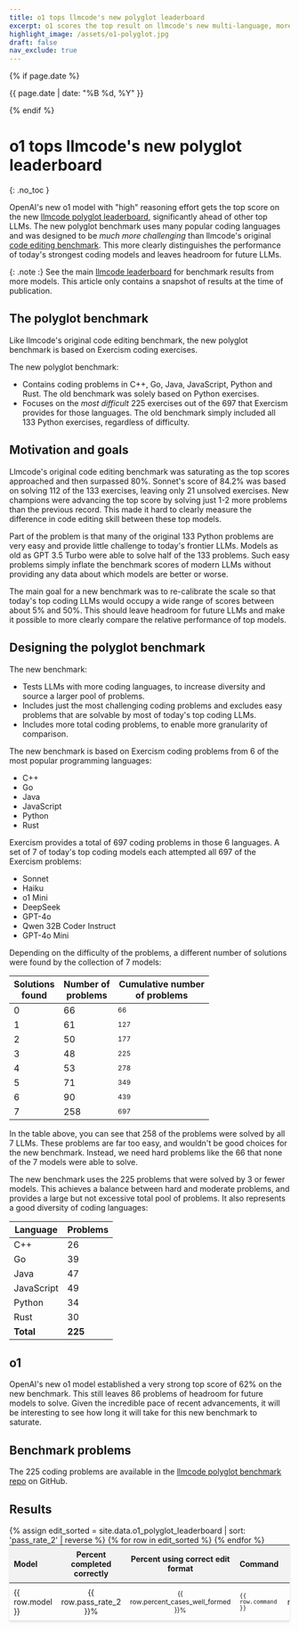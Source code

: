 ```yaml
---
title: o1 tops llmcode's new polyglot leaderboard
excerpt: o1 scores the top result on llmcode's new multi-language, more challenging coding benchmark.
highlight_image: /assets/o1-polyglot.jpg
draft: false
nav_exclude: true
---
```

{% if page.date %}
<p class="post-date">{{ page.date | date: "%B %d, %Y" }}</p>
{% endif %}

# o1 tops llmcode's new polyglot leaderboard
{: .no_toc }

<canvas id="editChart" width="800" height="450" style="margin-top: 20px"></canvas>

OpenAI's new o1 model with "high" reasoning effort
gets the top score on the
new 
[llmcode polyglot leaderboard](/docs/leaderboards/), significantly ahead of
other top LLMs.
The new polyglot benchmark uses many popular coding languages
and was designed to be 
*much more challenging* than llmcode's original
[code editing benchmark](/docs/leaderboards/edit.html).
This more clearly distinguishes 
the performance of
today's strongest coding models and
leaves headroom for future LLMs.

{: .note :}
See the main 
[llmcode leaderboard](https://llmcode.khulnasoft.com/docs/leaderboards/)
for benchmark results from more models.
This article only contains a snapshot
of results at the time of publication.

## The polyglot benchmark

Like llmcode's original code editing benchmark,
the new polyglot benchmark is based on Exercism
coding exercises.

The new polyglot benchmark:

- Contains coding problems in C++, Go, Java, JavaScript, Python and Rust. 
The old benchmark was solely based on Python exercises.
- Focuses on the *most difficult* 225 exercises out of the 697 that
Exercism provides for those languages.
The old benchmark simply included all 133 Python exercises,
regardless of difficulty.

## Motivation and goals

Llmcode's original code editing benchmark was 
saturating as the top scores approached and then surpassed 80%.
Sonnet's score of 84.2% was based on solving 112 of the 133
exercises, leaving only 21 unsolved exercises.
New champions were advancing the top score by
solving just 1-2 more problems than the previous record.
This made it hard to clearly 
measure the
difference in code editing skill between these top models.

Part of the problem is that many of the original
133 Python problems are very easy 
and provide
little challenge to today's frontier LLMs.
Models as old as GPT 3.5 Turbo were able to solve half of the
133 problems.
Such easy problems simply inflate the benchmark scores 
of modern LLMs without
providing any data about which models are better or worse.

The main goal for a new benchmark 
was to re-calibrate the scale so that
today's top coding LLMs 
would occupy a wide range of scores between about 5% and 50%.
This should leave headroom for future LLMs and
make it possible to
more clearly compare the relative performance of top models.

## Designing the polyglot benchmark

The new benchmark:

- Tests LLMs with more coding languages, to increase diversity and source a larger pool of problems.
- Includes just the most challenging coding problems and excludes easy problems that are solvable by most of today's top coding LLMs.
- Includes more total coding problems, to enable more granularity of comparison.

The new benchmark is based on Exercism coding problems
from 6 of the most popular programming languages:

- C++ 
- Go 
- Java
- JavaScript
- Python
- Rust

Exercism provides a total of 697 coding problems in those 6 languages.
A set of 7 of today's top coding models each attempted all 697 of
the Exercism problems:

- Sonnet
- Haiku
- o1 Mini
- DeepSeek
- GPT-4o
- Qwen 32B Coder Instruct
- GPT-4o Mini

Depending on the difficulty of the problems,
a different number of solutions were found by the collection of
7 models:

| Solutions<br>found | Number of<br>problems | Cumulative number<br>of problems |
|--------|-----------|------------|
| 0      | 66        | 66         |
| 1      | 61        | 127        |
| 2      | 50        | 177        |
| 3      | 48        | 225        |
| 4      | 53        | 278        |
| 5      | 71        | 349        |
| 6      | 90        | 439        |
| 7      | 258       | 697        |

In the table above, you can see that 258 of the problems were solved
by all 7 LLMs.
These problems are far too easy, and wouldn't be good choices for the new benchmark.
Instead, we need hard problems like the
66 that none of the 7 models were able to solve.

The new benchmark uses 
the 225 problems that were solved by 3 or fewer models.
This achieves a balance between hard and moderate problems,
and provides a large but not excessive total pool of problems.
It also represents a good diversity of coding languages:

| Language    | Problems |
|-------------|----------|
| C++         | 26       |
| Go          | 39       |
| Java        | 47       |
| JavaScript  | 49       |
| Python      | 34       |
| Rust        | 30       |
| **Total**   | **225**  |

## o1

OpenAI's new o1 model established a very strong
top score of 62% on the new benchmark.
This still leaves 86 problems of headroom for future models
to solve.
Given the incredible pace of recent advancements, it
will be interesting to see
how long it will take for this new benchmark to saturate.

## Benchmark problems

The 225 coding problems are available in the
[llmcode polyglot benchmark repo](https://github.com/KhulnaSoft/polyglot-benchmark)
on GitHub.



## Results

<table style="width: 100%; max-width: 800px; margin: auto; border-collapse: collapse; box-shadow: 0 2px 4px rgba(0,0,0,0.1); font-size: 14px;">
  <thead style="background-color: #f2f2f2;">
    <tr>
      <th style="padding: 8px; text-align: left;">Model</th>
      <th style="padding: 8px; text-align: center;">Percent completed correctly</th>
      <th style="padding: 8px; text-align: center;">Percent using correct edit format</th>
      <th style="padding: 8px; text-align: left;">Command</th>
      <th style="padding: 8px; text-align: center;">Edit format</th>
    </tr>
  </thead>
  <tbody>
    {% assign edit_sorted = site.data.o1_polyglot_leaderboard | sort: 'pass_rate_2' | reverse %}
    {% for row in edit_sorted %}
      <tr style="border-bottom: 1px solid #ddd;">
        <td style="padding: 8px;">{{ row.model }}</td>
        <td style="padding: 8px; text-align: center;">{{ row.pass_rate_2 }}%</td>
        <td style="padding: 8px; text-align: center;">{{ row.percent_cases_well_formed }}%</td>
        <td style="padding: 8px;"><code>{{ row.command }}</code></td>
        <td style="padding: 8px; text-align: center;">{{ row.edit_format }}</td>
      </tr>
    {% endfor %}
  </tbody>
</table>

<script src="https://unpkg.com/patternomaly/dist/patternomaly.js"></script>
<script src="https://cdn.jsdelivr.net/npm/chart.js"></script>
<script>
{% assign data_source = edit_sorted %}
{% assign pass_rate_field = "pass_rate_2" %}
{% assign highlight_model = "o1-2024" %}
{% include leaderboard.js %}
</script>
<style>
  tr.selected {
    color: #0056b3;
  }
  table {
    table-layout: fixed;
  }
  td, th {
    word-wrap: break-word;
    overflow-wrap: break-word;
  }
  td:nth-child(3), td:nth-child(4) {
    font-size: 12px;
  }
</style>
